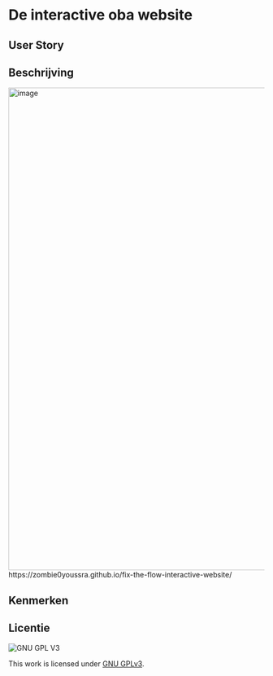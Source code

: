 

# De interactive oba website
<!-- Geef je project een titel en schrijf in één zin wat het is -->

## User Story
<!-- Schrijf de user story waar je aan hebt gewerkt  -->


## Beschrijving
<!-- In de Beschrijving staat hoe je project er uit ziet, hoe het werkt en wat je er mee kan. -->
<!-- Voeg een mooie poster visual toe 📸 --> <img width="948" alt="image" src="https://user-images.githubusercontent.com/112857270/214246588-57265b43-9640-4b44-8076-71d9148e867f.png">


<!-- Voeg een link toe naar Github Pages 🌐-->https://zombie0youssra.github.io/fix-the-flow-interactive-website/

## Kenmerken
<!-- Bij Kenmerken staat welke technieken zijn gebruikt en hoe. Wat is de HTML structuur? Wat zijn de belangrijkste dingen in CSS? Wat is er met JS gedaan en hoe? -->



## Licentie

![GNU GPL V3](https://www.gnu.org/graphics/gplv3-127x51.png)

This work is licensed under [GNU GPLv3](./LICENSE).

